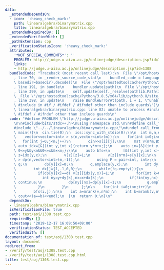 ```yaml
---
data:
  _extendedDependsOn:
  - icon: ':heavy_check_mark:'
    path: linearalgebra/binarymatrix.cpp
    title: linearalgebra/binarymatrix.cpp
  _extendedRequiredBy: []
  _extendedVerifiedWith: []
  _pathExtension: cpp
  _verificationStatusIcon: ':heavy_check_mark:'
  attributes:
    '*NOT_SPECIAL_COMMENTS*': ''
    PROBLEM: http://judge.u-aizu.ac.jp/onlinejudge/description.jsp?id=1308
    links:
    - http://judge.u-aizu.ac.jp/onlinejudge/description.jsp?id=1308
  bundledCode: "Traceback (most recent call last):\n  File \"/opt/hostedtoolcache/Python/3.8.5/x64/lib/python3.8/site-packages/onlinejudge_verify/documentation/build.py\"\
    , line 70, in _render_source_code_stat\n    bundled_code = language.bundle(stat.path,\
    \ basedir=basedir).decode()\n  File \"/opt/hostedtoolcache/Python/3.8.5/x64/lib/python3.8/site-packages/onlinejudge_verify/languages/cplusplus.py\"\
    , line 191, in bundle\n    bundler.update(path)\n  File \"/opt/hostedtoolcache/Python/3.8.5/x64/lib/python3.8/site-packages/onlinejudge_verify/languages/cplusplus_bundle.py\"\
    , line 399, in update\n    self.update(self._resolve(pathlib.Path(included), included_from=path))\n\
    \  File \"/opt/hostedtoolcache/Python/3.8.5/x64/lib/python3.8/site-packages/onlinejudge_verify/languages/cplusplus_bundle.py\"\
    , line 398, in update\n    raise BundleErrorAt(path, i + 1, \"unable to process\
    \ #include in #if / #ifdef / #ifndef other than include guards\")\nonlinejudge_verify.languages.cplusplus_bundle.BundleErrorAt:\
    \ linearalgebra/binarymatrix.cpp: line 82: unable to process #include in #if /\
    \ #ifdef / #ifndef other than include guards\n"
  code: "#define PROBLEM \"http://judge.u-aizu.ac.jp/onlinejudge/description.jsp?id=1308\"\
    \n\n#include<bits/stdc++.h>\nusing namespace std;\n\n#define call_from_test\n\
    #include \"../../linearalgebra/binarymatrix.cpp\"\n#undef call_from_test\n\nsigned\
    \ main(){\n  cin.tie(0);\n  ios::sync_with_stdio(0);\n\n  int m,n,d;\n  while(cin>>m>>n>>d,m){\n\
    \    vector<vector<int> > s(n,vector<int>(m));\n    for(int i=0;i<n;i++)\n   \
    \   for(int j=0;j<m;j++)\n        cin>>s[i][j];\n\n    mat v(n*m,BS(0));\n   \
    \ auto idx=[&](int y,int x){return y*m+x;};\n    auto in=[&](int y,int x){return\
    \ 0<=y&&y<n&&0<=x&&x<m;};\n\n    auto bfs=\n      [&](int y,int x){\n        int\
    \ z=idx(y,x);\n        v[z][z]=1;\n        v[z][n*m]=s[y][x];\n\n        vector<vector<int>\
    \ > dp(n,vector<int>(m,-1));\n        using P = pair<int, int>;\n        queue<P>\
    \ q;\n        dp[y][x]=0;\n        q.emplace(y,x);\n        int dy[]={0,0,1,-1};\n\
    \        int dx[]={1,-1,0,0};\n        while(!q.empty()){\n          tie(y,x)=q.front();q.pop();\n\
    \          if(dp[y][x]==d) v[z][idx(y,x)]=1;\n          for(int k=0;k<4;k++){\n\
    \            int ny=y+dy[k],nx=x+dx[k];\n            if(!in(ny,nx)||~dp[ny][nx])\
    \ continue;\n            dp[ny][nx]=dp[y][x]+1;\n            q.emplace(ny,nx);\n\
    \          }\n        }\n      };\n\n    for(int i=0;i<n;i++)\n      for(int j=0;j<m;j++)\n\
    \        bfs(i,j);\n\n    int a=mrank(v,n*m);\n    int b=mrank(v,n*m+1);\n   \
    \ cout<<(a==b)<<endl;\n  }\n  return 0;\n}\n"
  dependsOn:
  - linearalgebra/binarymatrix.cpp
  isVerificationFile: true
  path: test/aoj/1308.test.cpp
  requiredBy: []
  timestamp: '2019-12-17 16:09:50+09:00'
  verificationStatus: TEST_ACCEPTED
  verifiedWith: []
documentation_of: test/aoj/1308.test.cpp
layout: document
redirect_from:
- /verify/test/aoj/1308.test.cpp
- /verify/test/aoj/1308.test.cpp.html
title: test/aoj/1308.test.cpp
---
```

